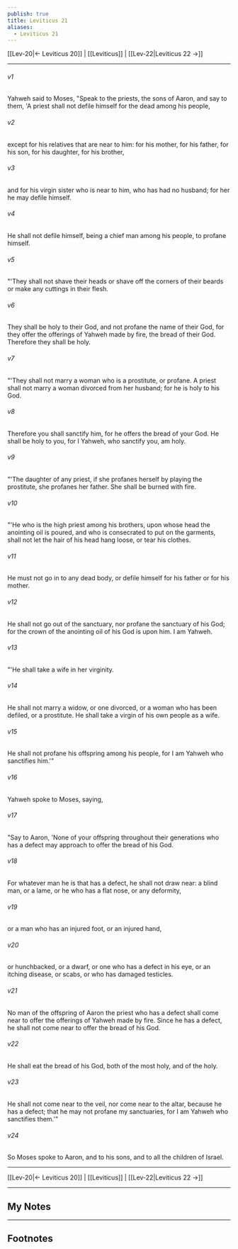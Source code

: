 ```yaml
---
publish: true
title: Leviticus 21
aliases:
  - Leviticus 21
---
```


[[Lev-20|← Leviticus 20]] | [[Leviticus]] | [[Lev-22|Leviticus 22 →]]
***



###### v1 
Yahweh said to Moses, "Speak to the priests, the sons of Aaron, and say to them, 'A priest shall not defile himself for the dead among his people, 

###### v2 
except for his relatives that are near to him: for his mother, for his father, for his son, for his daughter, for his brother, 

###### v3 
and for his virgin sister who is near to him, who has had no husband; for her he may defile himself. 

###### v4 
He shall not defile himself, being a chief man among his people, to profane himself. 

###### v5 
"'They shall not shave their heads or shave off the corners of their beards or make any cuttings in their flesh. 

###### v6 
They shall be holy to their God, and not profane the name of their God, for they offer the offerings of Yahweh made by fire, the bread of their God. Therefore they shall be holy. 

###### v7 
"'They shall not marry a woman who is a prostitute, or profane. A priest shall not marry a woman divorced from her husband; for he is holy to his God. 

###### v8 
Therefore you shall sanctify him, for he offers the bread of your God. He shall be holy to you, for I Yahweh, who sanctify you, am holy. 

###### v9 
"'The daughter of any priest, if she profanes herself by playing the prostitute, she profanes her father. She shall be burned with fire. 

###### v10 
"'He who is the high priest among his brothers, upon whose head the anointing oil is poured, and who is consecrated to put on the garments, shall not let the hair of his head hang loose, or tear his clothes. 

###### v11 
He must not go in to any dead body, or defile himself for his father or for his mother. 

###### v12 
He shall not go out of the sanctuary, nor profane the sanctuary of his God; for the crown of the anointing oil of his God is upon him. I am Yahweh. 

###### v13 
"'He shall take a wife in her virginity. 

###### v14 
He shall not marry a widow, or one divorced, or a woman who has been defiled, or a prostitute. He shall take a virgin of his own people as a wife. 

###### v15 
He shall not profane his offspring among his people, for I am Yahweh who sanctifies him.'" 

###### v16 
Yahweh spoke to Moses, saying, 

###### v17 
"Say to Aaron, 'None of your offspring throughout their generations who has a defect may approach to offer the bread of his God. 

###### v18 
For whatever man he is that has a defect, he shall not draw near: a blind man, or a lame, or he who has a flat nose, or any deformity, 

###### v19 
or a man who has an injured foot, or an injured hand, 

###### v20 
or hunchbacked, or a dwarf, or one who has a defect in his eye, or an itching disease, or scabs, or who has damaged testicles. 

###### v21 
No man of the offspring of Aaron the priest who has a defect shall come near to offer the offerings of Yahweh made by fire. Since he has a defect, he shall not come near to offer the bread of his God. 

###### v22 
He shall eat the bread of his God, both of the most holy, and of the holy. 

###### v23 
He shall not come near to the veil, nor come near to the altar, because he has a defect; that he may not profane my sanctuaries, for I am Yahweh who sanctifies them.'" 

###### v24 
So Moses spoke to Aaron, and to his sons, and to all the children of Israel.

***
[[Lev-20|← Leviticus 20]] | [[Leviticus]] | [[Lev-22|Leviticus 22 →]]

---
## My Notes

---
## Footnotes